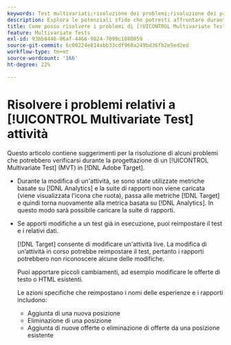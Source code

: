 ```yaml
---
keywords: Test multivariati;risoluzione dei problemi;risoluzione dei problemi;mvt
description: Esplora le potenziali sfide che potresti affrontare durante l'utilizzo delle attività [!UICONTROL Multivariate Test] (MVT) in [!DNL Adobe Target], insieme alle soluzioni suggerite.
title: Come posso risolvere i problemi di [!UICONTROL Multivariate Test]?
feature: Multivariate Tests
exl-id: 93bb8446-06af-4466-9824-7099c1080059
source-git-commit: 6c00224e814abb33cdf968a249bd36fb2e5ed2ed
workflow-type: tm+mt
source-wordcount: '166'
ht-degree: 22%

---
```


# Risolvere i problemi relativi a [!UICONTROL Multivariate Test] attività

Questo articolo contiene suggerimenti per la risoluzione di alcuni problemi che potrebbero verificarsi durante la progettazione di un [!UICONTROL Multivariate Test] (MVT) in [!DNL Adobe Target].

* Durante la modifica di un&#39;attività, se sono state utilizzate metriche basate su [!DNL Analytics] e la suite di rapporti non viene caricata (viene visualizzata l&#39;icona che ruota), passa alle metriche [!DNL Target] e quindi torna nuovamente alla metrica basata su [!DNL Analytics]. In questo modo sarà possibile caricare la suite di rapporti.
* Se apporti modifiche a un test già in esecuzione, puoi reimpostare il test e i relativi dati.

  [!DNL Target] consente di modificare un&#39;attività live. La modifica di un’attività in corso potrebbe reimpostare il test, pertanto i rapporti potrebbero non riconoscere alcune delle modifiche.

  Puoi apportare piccoli cambiamenti, ad esempio modificare le offerte di testo o HTML esistenti.

  Le azioni specifiche che reimpostano i nomi delle esperienze e i rapporti includono:

   * Aggiunta di una nuova posizione
   * Eliminazione di una posizione
   * Aggiunta di nuove offerte o eliminazione di offerte da una posizione esistente
